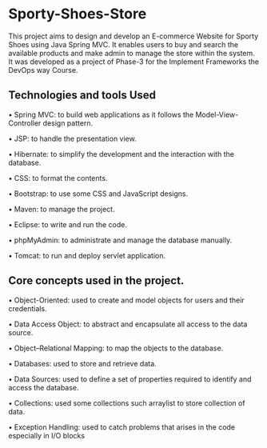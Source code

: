 # Sporty-Shoes-Store

This project aims to design and develop an E-commerce Website for Sporty Shoes using Java Spring MVC. It enables users to buy and search the available products and make admin to manage the store within the system. It was developed as a project of Phase-3 for the Implement Frameworks the DevOps way Course.

## Technologies and tools Used
•	Spring MVC: to build web applications as it follows the Model-View-Controller design pattern. 

•	JSP: to handle the presentation view.

•	Hibernate: to simplify the development and the interaction with the database.

•	CSS: to format the contents.

•	Bootstrap: to use some CSS and JavaScript designs.

•	Maven: to manage the project.

•	Eclipse: to write and run the code.

•	phpMyAdmin: to administrate and manage the database manually.

•	Tomcat: to run and deploy servlet application.

## Core concepts used in the project. 
•	Object-Oriented: used to create and model objects for users and their credentials.

•	Data Access Object: to abstract and encapsulate all access to the data source.

•	Object–Relational Mapping: to map the objects to the database.

•	Databases: used to store and retrieve data.

•	Data Sources: used to define a set of properties required to identify and access the database.

•	Collections: used some collections such arraylist to store collection of data. 

•	Exception Handling: used to catch problems that arises in the code especially in I/O blocks





